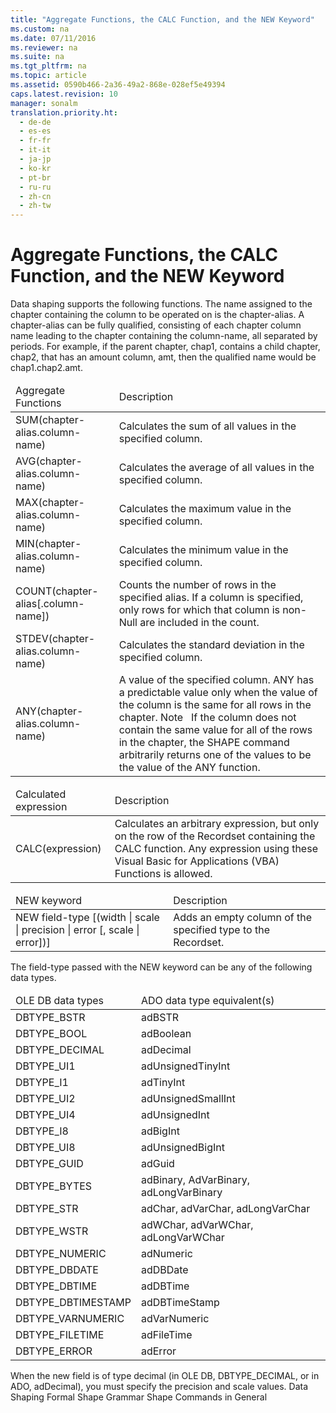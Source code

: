 ```yaml
---
title: "Aggregate Functions, the CALC Function, and the NEW Keyword"
ms.custom: na
ms.date: 07/11/2016
ms.reviewer: na
ms.suite: na
ms.tgt_pltfrm: na
ms.topic: article
ms.assetid: 0590b466-2a36-49a2-868e-028ef5e49394
caps.latest.revision: 10
manager: sonalm
translation.priority.ht: 
  - de-de
  - es-es
  - fr-fr
  - it-it
  - ja-jp
  - ko-kr
  - pt-br
  - ru-ru
  - zh-cn
  - zh-tw
---
```

# Aggregate Functions, the CALC Function, and the NEW Keyword
<?xml version="1.0" encoding="utf-8"?>
<developerReferenceWithoutSyntaxDocument xmlns="http://ddue.schemas.microsoft.com/authoring/2003/5" xmlns:xlink="http://www.w3.org/1999/xlink" xmlns:xsi="http://www.w3.org/2001/XMLSchema-instance" xsi:schemaLocation="http://ddue.schemas.microsoft.com/authoring/2003/5 http://dduestorage.blob.core.windows.net/ddueschema/developer.xsd">
  <introduction>
    <para>Data shaping supports the following functions. The name assigned to the chapter containing the column to be operated on is the <legacyItalic>chapter-alias</legacyItalic>.</para>
    <para>A chapter-alias can be fully qualified, consisting of each chapter column name leading to the chapter containing the <legacyItalic>column-name, </legacyItalic>all separated by periods. For example, if the parent chapter, chap1, contains a child chapter, chap2, that has an amount column, amt, then the qualified name would be chap1.chap2.amt.</para>
    <table xmlns:caps="http://schemas.microsoft.com/build/caps/2013/11">
      <thead>
        <tr>
          <TD>
            <para>Aggregate Functions</para>
          </TD>
          <TD>
            <para>Description</para>
          </TD>
        </tr>
      </thead>
      <tbody>
        <tr>
          <TD>
            <para>SUM(<legacyItalic>chapter-alias</legacyItalic>.<legacyItalic>column-name</legacyItalic>)</para>
          </TD>
          <TD>
            <para>Calculates the sum of all values in the specified column.</para>
          </TD>
        </tr>
        <tr>
          <TD>
            <para>AVG(<legacyItalic>chapter-alias</legacyItalic>.<legacyItalic>column-name</legacyItalic>)</para>
          </TD>
          <TD>
            <para>Calculates the average of all values in the specified column.</para>
          </TD>
        </tr>
        <tr>
          <TD>
            <para>MAX(<legacyItalic>chapter-alias</legacyItalic>.<legacyItalic>column-name</legacyItalic>)</para>
          </TD>
          <TD>
            <para>Calculates the maximum value in the specified column.</para>
          </TD>
        </tr>
        <tr>
          <TD>
            <para>MIN(<legacyItalic>chapter-alias</legacyItalic>.<legacyItalic>column-name</legacyItalic>)</para>
          </TD>
          <TD>
            <para>Calculates the minimum value in the specified column.</para>
          </TD>
        </tr>
        <tr>
          <TD>
            <para>COUNT(<legacyItalic>chapter-alias</legacyItalic>[.<legacyItalic>column-name</legacyItalic>])</para>
          </TD>
          <TD>
            <para>Counts the number of rows in the specified alias. If a column is specified, only rows for which that column is non-Null are included in the count.</para>
          </TD>
        </tr>
        <tr>
          <TD>
            <para>STDEV(<legacyItalic>chapter-alias</legacyItalic>.<legacyItalic>column-name</legacyItalic>)</para>
          </TD>
          <TD>
            <para>Calculates the standard deviation in the specified column.</para>
          </TD>
        </tr>
        <tr>
          <TD>
            <para>ANY(<legacyItalic>chapter-alias</legacyItalic>.<legacyItalic>column-name</legacyItalic>)</para>
          </TD>
          <TD>
            <para>A value of the specified column. ANY has a predictable value only when the value of the column is the same for all rows in the chapter.</para>
            <para>               <legacyBold>Note   </legacyBold>If the column does not contain the same value for all of the rows in the chapter, the SHAPE command arbitrarily returns one of the values to be the value of the ANY function. </para>
          </TD>
        </tr>
      </tbody>
    </table>
    <table xmlns:caps="http://schemas.microsoft.com/build/caps/2013/11">
      <thead>
        <tr>
          <TD>
            <para>Calculated expression</para>
          </TD>
          <TD>
            <para>Description</para>
          </TD>
        </tr>
      </thead>
      <tbody>
        <tr>
          <TD>
            <para>CALC(<legacyItalic>expression</legacyItalic>)</para>
          </TD>
          <TD>
            <para>Calculates an arbitrary expression, but only on the row of the <legacyBold>Recordset</legacyBold> containing the CALC function. Any expression using these <legacyLink xlink:href="ccbdea9d-f9cf-4b0c-ade2-2d65311e12dc">Visual Basic for Applications (VBA) Functions</legacyLink> is allowed.</para>
          </TD>
        </tr>
      </tbody>
    </table>
    <table xmlns:caps="http://schemas.microsoft.com/build/caps/2013/11">
      <thead>
        <tr>
          <TD>
            <para>NEW keyword</para>
          </TD>
          <TD>
            <para>Description</para>
          </TD>
        </tr>
      </thead>
      <tbody>
        <tr>
          <TD>
            <para>NEW <legacyItalic>field-type</legacyItalic> [(<legacyItalic>width</legacyItalic> | <legacyItalic>scale </legacyItalic>| <legacyItalic>precision</legacyItalic> | <legacyItalic>error</legacyItalic> [, <legacyItalic>scale</legacyItalic> | <legacyItalic>error</legacyItalic>])]</para>
          </TD>
          <TD>
            <para>Adds an empty column of the specified type to the <legacyBold>Recordset</legacyBold>.</para>
          </TD>
        </tr>
      </tbody>
    </table>
    <para>The <legacyItalic>field-type</legacyItalic> passed with the NEW keyword can be any of the following data types.</para>
    <table xmlns:caps="http://schemas.microsoft.com/build/caps/2013/11">
      <thead>
        <tr>
          <TD>
            <para>OLE DB data types</para>
          </TD>
          <TD>
            <para>ADO data type equivalent(s)</para>
          </TD>
        </tr>
      </thead>
      <tbody>
        <tr>
          <TD>
            <para>DBTYPE_BSTR</para>
          </TD>
          <TD>
            <para>adBSTR</para>
          </TD>
        </tr>
        <tr>
          <TD>
            <para>DBTYPE_BOOL</para>
          </TD>
          <TD>
            <para>adBoolean</para>
          </TD>
        </tr>
        <tr>
          <TD>
            <para>DBTYPE_DECIMAL</para>
          </TD>
          <TD>
            <para>adDecimal</para>
          </TD>
        </tr>
        <tr>
          <TD>
            <para>DBTYPE_UI1</para>
          </TD>
          <TD>
            <para>adUnsignedTinyInt</para>
          </TD>
        </tr>
        <tr>
          <TD>
            <para>DBTYPE_I1</para>
          </TD>
          <TD>
            <para>adTinyInt</para>
          </TD>
        </tr>
        <tr>
          <TD>
            <para>DBTYPE_UI2</para>
          </TD>
          <TD>
            <para>adUnsignedSmallInt</para>
          </TD>
        </tr>
        <tr>
          <TD>
            <para>DBTYPE_UI4</para>
          </TD>
          <TD>
            <para>adUnsignedInt</para>
          </TD>
        </tr>
        <tr>
          <TD>
            <para>DBTYPE_I8</para>
          </TD>
          <TD>
            <para>adBigInt</para>
          </TD>
        </tr>
        <tr>
          <TD>
            <para>DBTYPE_UI8</para>
          </TD>
          <TD>
            <para>adUnsignedBigInt</para>
          </TD>
        </tr>
        <tr>
          <TD>
            <para>DBTYPE_GUID</para>
          </TD>
          <TD>
            <para>adGuid</para>
          </TD>
        </tr>
        <tr>
          <TD>
            <para>DBTYPE_BYTES</para>
          </TD>
          <TD>
            <para>adBinary, AdVarBinary, adLongVarBinary</para>
          </TD>
        </tr>
        <tr>
          <TD>
            <para>DBTYPE_STR</para>
          </TD>
          <TD>
            <para>adChar, adVarChar, adLongVarChar</para>
          </TD>
        </tr>
        <tr>
          <TD>
            <para>DBTYPE_WSTR</para>
          </TD>
          <TD>
            <para>adWChar, adVarWChar, adLongVarWChar</para>
          </TD>
        </tr>
        <tr>
          <TD>
            <para>DBTYPE_NUMERIC</para>
          </TD>
          <TD>
            <para>adNumeric</para>
          </TD>
        </tr>
        <tr>
          <TD>
            <para>DBTYPE_DBDATE</para>
          </TD>
          <TD>
            <para>adDBDate</para>
          </TD>
        </tr>
        <tr>
          <TD>
            <para>DBTYPE_DBTIME</para>
          </TD>
          <TD>
            <para>adDBTime</para>
          </TD>
        </tr>
        <tr>
          <TD>
            <para>DBTYPE_DBTIMESTAMP</para>
          </TD>
          <TD>
            <para>adDBTimeStamp</para>
          </TD>
        </tr>
        <tr>
          <TD>
            <para>DBTYPE_VARNUMERIC</para>
          </TD>
          <TD>
            <para>adVarNumeric</para>
          </TD>
        </tr>
        <tr>
          <TD>
            <para>DBTYPE_FILETIME</para>
          </TD>
          <TD>
            <para>adFileTime</para>
          </TD>
        </tr>
        <tr>
          <TD>
            <para>DBTYPE_ERROR</para>
          </TD>
          <TD>
            <para>adError</para>
          </TD>
        </tr>
      </tbody>
    </table>
    <para>When the new field is of type decimal (in OLE DB, DBTYPE_DECIMAL, or in ADO, adDecimal), you must specify the precision and scale values.</para>
  </introduction>
  <relatedTopics>
<link xlink:href="1bfdcad4-52e1-45bc-ad21-783657ef0a44">Data Shaping</link>
<link xlink:href="ea691475-0f03-4abe-a785-b77e77712d1d">Formal Shape Grammar</link>
<link xlink:href="1fac7831-a187-4b15-9b43-aad380c5556c">Shape Commands in General</link>
</relatedTopics>
</developerReferenceWithoutSyntaxDocument>